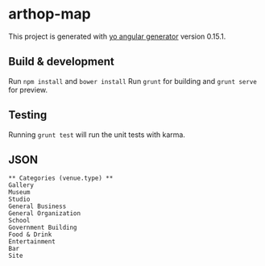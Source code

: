 # arthop-map

This project is generated with [yo angular generator](https://github.com/yeoman/generator-angular)
version 0.15.1.

## Build & development

Run `npm install` and `bower install`
Run `grunt` for building and `grunt serve` for preview.

## Testing

Running `grunt test` will run the unit tests with karma.

## JSON

```
** Categories (venue.type) **
Gallery
Museum
Studio
General Business
General Organization
School
Government Building
Food & Drink
Entertainment
Bar
Site
```
